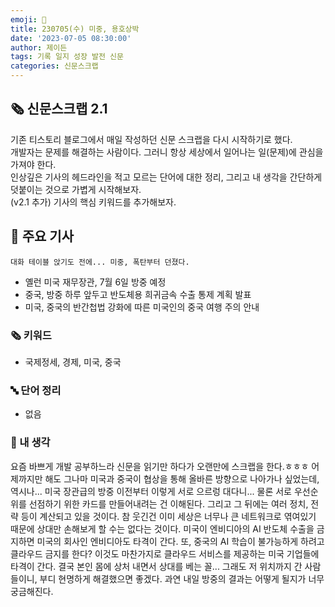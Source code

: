 ```yaml
---
emoji: 📰
title: 230705(수) 미중, 용호상박
date: '2023-07-05 08:30:00'
author: 제이든
tags: 기록 일지 성장 발전 신문
categories: 신문스크랩
---
```


## 🗞️ 신문스크랩 2.1

기존 티스토리 블로그에서 매일 작성하던 신문 스크랩을 다시 시작하기로 했다.<br/>
개발자는 문제를 해결하는 사람이다. 그러니 항상 세상에서 일어나는 일(문제)에 관심을 가져야 한다.<br/>
인상깊은 기사의 헤드라인을 적고 모르는 단어에 대한 정리, 그리고 내 생각을 간단하게 덧붙이는 것으로 가볍게 시작해보자.<br/>
(v2.1 추가) 기사의 핵심 키워드를 추가해보자.

## 🌻 주요 기사

`대화 테이블 앉기도 전에... 미중, 폭탄부터 던졌다.`

- 옐런 미국 재무장관, 7월 6일 방중 예정
- 중국, 방중 하루 앞두고 반도체용 희귀금속 수출 통제 계획 발표
- 미국, 중국의 반간첩법 강화에 따른 미국인의 중국 여행 주의 안내

### 🗞 키워드

- 국제정세, 경제, 미국, 중국

### 🔤 단어 정리

- 없음

### 🤔 내 생각

요즘 바쁘게 개발 공부하느라 신문을 읽기만 하다가 오랜만에 스크랩을 한다.ㅎㅎㅎ 어제까지만 해도 그나마 미국과 중국이 협상을 통해 올바른 방향으로 나아가나 싶었는데,
역시나... 미국 장관급의 방중 이전부터 이렇게 서로 으르렁 대다니... 물론 서로 우선순위를 선점하기 위한 카드를 만들어내려는 건 이해된다. 그리고 그 뒤에는 여러
정치, 전략 등이 계산되고 있을 것이다. 참 웃긴건 이미 세상은 너무나 큰 네트워크로 엮여있기 때문에 상대만 손해보게 할 수는 없다는 것이다. 미국이 엔비디아의 AI 
반도체 수출을 금지하면 미국의 회사인 엔비디아도 타격이 간다. 또, 중국의 AI 학습이 불가능하게 하려고 클라우드 금지를 한다? 이것도 마찬가지로 클라우드 서비스를 제공하는
미국 기업들에 타격이 간다. 결국 본인 몸에 상처 내면서 상대를 베는 꼴... 그래도 저 위치까지 간 사람들이니, 부디 현명하게 해결했으면 좋겠다. 과연 내일 방중의 결과는 어떻게
될지가 너무 궁금해진다.

```toc

```
